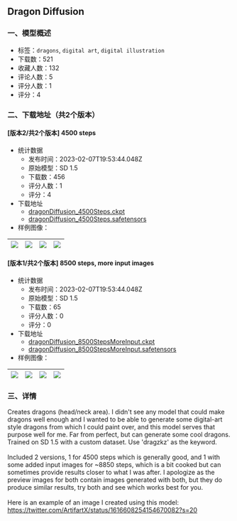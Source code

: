 ## Dragon Diffusion
### 一、模型概述

- 标签：`dragons`, `digital art`, `digital illustration`
- 下载数：521
- 收藏人数：132
- 评论人数：5
- 评分人数：1
- 评分：4

### 二、下载地址（共2个版本）

#### [版本2/共2个版本] 4500 steps

- 统计数据
  - 发布时间：2023-02-07T19:53:44.048Z
  - 原始模型：SD 1.5
  - 下载数：456
  - 评分人数：1
  - 评分：4
- 下载地址
  - [dragonDiffusion_4500Steps.ckpt](https://civitai.com/api/download/models/7856?type=Model&format=PickleTensor&size=full&fp=fp16)
  - [dragonDiffusion_4500Steps.safetensors](https://civitai.com/api/download/models/7856)
- 样例图像：

| <img src="https://image.civitai.com/xG1nkqKTMzGDvpLrqFT7WA/2d3b8920-b7a0-49cb-9b12-77867bf7b600/width=450/73900.jpeg" /> | <img src="https://image.civitai.com/xG1nkqKTMzGDvpLrqFT7WA/3ff3acce-95da-4a25-c27d-fad7a4e51200/width=450/73896.jpeg" /> | <img src="https://image.civitai.com/xG1nkqKTMzGDvpLrqFT7WA/f378e7c5-6085-4719-1449-a15b1d613f00/width=450/73898.jpeg" /> | <img src="https://image.civitai.com/xG1nkqKTMzGDvpLrqFT7WA/ecc3fd13-5c45-486f-842a-c53d4e138400/width=450/73897.jpeg" /> |
| ---- | ---- | ---- | ---- |

#### [版本1/共2个版本] 8500 steps, more input images

- 统计数据
  - 发布时间：2023-02-07T19:53:44.048Z
  - 原始模型：SD 1.5
  - 下载数：65
  - 评分人数：0
  - 评分：0
- 下载地址
  - [dragonDiffusion_8500StepsMoreInput.ckpt](https://civitai.com/api/download/models/7853?type=Model&format=PickleTensor&size=full&fp=fp16)
  - [dragonDiffusion_8500StepsMoreInput.safetensors](https://civitai.com/api/download/models/7853)
- 样例图像：

| <img src="https://image.civitai.com/xG1nkqKTMzGDvpLrqFT7WA/ed239269-b4f3-4064-5835-4f3bcda16a00/width=450/73847.jpeg" /> | <img src="https://image.civitai.com/xG1nkqKTMzGDvpLrqFT7WA/f2b41348-75b3-4c66-fc6b-7e679a696200/width=450/73857.jpeg" /> | <img src="https://image.civitai.com/xG1nkqKTMzGDvpLrqFT7WA/80585c9e-c440-4ffd-e28d-43a82738ce00/width=450/73855.jpeg" /> | <img src="https://image.civitai.com/xG1nkqKTMzGDvpLrqFT7WA/9365b9c9-048a-445d-c62b-b20e0822cc00/width=450/73854.jpeg" /> |
| ---- | ---- | ---- | ---- |


### 三、详情
<p>Creates dragons (head/neck area). I didn't see any model that could make dragons well enough and I wanted to be able to generate some digital-art style dragons from which I could paint over, and this model serves that purpose well for me. Far from perfect, but can generate some cool dragons. Trained on SD 1.5 with a custom dataset. Use 'dragzkz' as the keyword. <br /><br />Included 2 versions, 1 for 4500 steps which is generally good, and 1 with some added input images for ~8850 steps, which is a bit cooked but can sometimes provide results closer to what I was after. I apologize as the preview images for both contain images generated with both, but they do produce similar results, try both and see which works best for you.<br /><br />Here is an example of an image I created using this model:<br /><a target="_blank" rel="ugc" href="https://twitter.com/ArtifartX/status/1616608254154670082?s=20">https://twitter.com/ArtifartX/status/1616608254154670082?s=20</a></p>